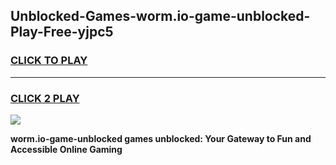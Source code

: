 
## Unblocked-Games-worm.io-game-unblocked-Play-Free-yjpc5
<h3>
<a href="https://premium76.site?title=worm.io-game-unblocked&ref=18A1">CLICK TO PLAY</a></h3>
<hr>

<h3>
<a href="https://premium76.site?title=worm.io-game-unblocked&ref=18A1">CLICK 2 PLAY</a>
  
</h3>

<a href="https://premium76.site?title=worm.io-game-unblocked&ref=18A1"><img src="https://clearcache.store/games.png"></a>


**worm.io-game-unblocked games unblocked: Your Gateway to Fun and Accessible Online Gaming**
